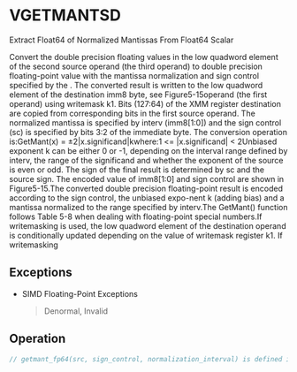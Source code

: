 # VGETMANTSD

Extract Float64 of Normalized Mantissas From Float64 Scalar

Convert the double precision floating values in the low quadword element of the second source operand (the third operand) to double precision floating-point value with the mantissa normalization and sign control specified by the .
The converted result is written to the low quadword element of the destination imm8 byte, see Figure5-15operand (the first operand) using writemask k1.
Bits (127:64) of the XMM register destination are copied from corresponding bits in the first source operand.
The normalized mantissa is specified by interv (imm8[1:0]) and the sign control (sc) is specified by bits 3:2 of the immediate byte.
The conversion operation is:GetMant(x) = ±2|x.significand|kwhere:1 <= |x.significand| < 2Unbiased exponent k can be either 0 or -1, depending on the interval range defined by interv, the range of the significand and whether the exponent of the source is even or odd.
The sign of the final result is determined by sc and the source sign.
The encoded value of imm8[1:0] and sign control are shown in Figure5-15.The converted double precision floating-point result is encoded according to the sign control, the unbiased expo-nent k (adding bias) and a mantissa normalized to the range specified by interv.The GetMant() function follows Table 5-8 when dealing with floating-point special numbers.If writemasking is used, the low quadword element of the destination operand is conditionally updated depending on the value of writemask register k1.
If writemasking 

## Exceptions

- SIMD Floating-Point Exceptions
  > Denormal, Invalid

## Operation

```C
// getmant_fp64(src, sign_control, normalization_interval) is defined in the operation section of VGETMANTPDVGETMANTSD (EVEX encoded version) SignCtrl[1:0] := IMM8[3:2];Interv[1:0] := IMM8[1:0];IF k1[0] OR *no writemask*THEN DEST[63:0] :=getmant_fp64(src, sign_control, normalization_interval)ELSE IF *merging-masking*; merging-maskingTHEN *DEST[63:0] remains unchanged*ELSE ; zeroing-maskingDEST[63:0] := 0FIFI;DEST[127:64] := SRC1[127:64] DEST[MAXVL-1:128] := 0Intel C/C++ Compiler Intrinsic EquivalentVGETMANTSD __m128d _mm_getmant_sd( __m128d a, __m128 b, enum intv, enum sgn);VGETMANTSD __m128d _mm_mask_getmant_sd(__m128d s, __mmask8 k, __m128d a, __m128d b, enum intv, enum sgn);VGETMANTSD __m128d _mm_maskz_getmant_sd( __mmask8 k, __m128 a, __m128d b, enum intv, enum sgn);VGETMANTSD __m128d _mm_getmant_round_sd( __m128d a, __m128 b, enum intv, enum sgn, int r);VGETMANTSD __m128d _mm_mask_getmant_round_sd(__m128d s, __mmask8 k, __m128d a, __m128d b, enum intv, enum sgn, int r);VGETMANTSD __m128d _mm_maskz_getmant_round_sd( __mmask8 k, __m128d a, __m128d b, enum intv, enum sgn, int r);
```
